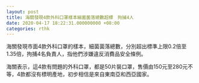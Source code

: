```yaml
---
layout: post
title: 海關發現4款外科口罩樣本細菌菌落總數超標　拘捕4人
date: 2020-04-17 18:22:31.000000000 +08:00
categories: rthk
---
```


海關發現市面4款外科口罩的樣本，細菌菌落總數，分別超出標準上限0.2倍至1.35倍，拘捕4名負責人，指他們涉嫌違反消費品安全條例。

海關表示，這4款有問題的外科口罩，都是50片裝口罩，售價由150元至280元不等，4款都沒有標明產地，初步相信是來自東南亞和西亞國家。
